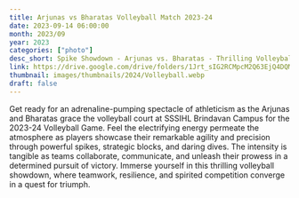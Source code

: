 ```yaml
---
title: Arjunas vs Bharatas Volleyball Match 2023-24
date: 2023-09-14 06:00:00
month: 2023/09
year: 2023
categories: ["photo"]
desc_short: Spike Showdown - Arjunas vs. Bharatas - Thrilling Volleyball Clash at SSSIHL Brindavan Campus
link: https://drive.google.com/drive/folders/1Jrt_sIG2RCMpcM2Q63EjQ4DQMh-LMvuk?usp=sharing
thumbnail: images/thumbnails/2024/Volleyball.webp
draft: false
---
```


 Get ready for an adrenaline-pumping spectacle of athleticism as the Arjunas and Bharatas grace the volleyball court at SSSIHL Brindavan Campus for the 2023-24 Volleyball Game. Feel the electrifying energy permeate the atmosphere as players showcase their remarkable agility and precision through powerful spikes, strategic blocks, and daring dives. The intensity is tangible as teams collaborate, communicate, and unleash their prowess in a determined pursuit of victory. Immerse yourself in this thrilling volleyball showdown, where teamwork, resilience, and spirited competition converge in a quest for triumph.